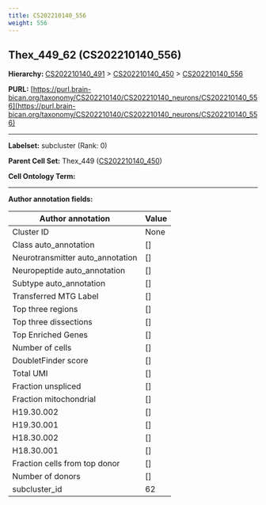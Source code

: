 ```yaml
---
title: CS202210140_556
weight: 556
---
```

## Thex_449_62 (CS202210140_556)
<b>Hierarchy: </b>
[CS202210140_491](../CS202210140_491) >
[CS202210140_450](../CS202210140_450) >
[CS202210140_556](../CS202210140_556)

**PURL:** [https://purl.brain-bican.org/taxonomy/CS202210140/CS202210140_neurons/CS202210140_556](https://purl.brain-bican.org/taxonomy/CS202210140/CS202210140_neurons/CS202210140_556)

---


**Labelset:** subcluster (Rank: 0)

**Parent Cell Set:** Thex_449 ([CS202210140_450](../CS202210140_450))



**Cell Ontology Term:** 

[MARKER GENES.]: #


---

[TRANSFERRED ANNOTATIONS.]: #


[AUTHOR ANNOTATION FIELDS.]: #


**Author annotation fields:**

| Author annotation | Value |
|-------------------|-------|
|Cluster ID|None|
|Class auto_annotation|[]|
|Neurotransmitter auto_annotation|[]|
|Neuropeptide auto_annotation|[]|
|Subtype auto_annotation|[]|
|Transferred MTG Label|[]|
|Top three regions|[]|
|Top three dissections|[]|
|Top Enriched Genes|[]|
|Number of cells|[]|
|DoubletFinder score|[]|
|Total UMI|[]|
|Fraction unspliced|[]|
|Fraction mitochondrial|[]|
|H19.30.002|[]|
|H19.30.001|[]|
|H18.30.002|[]|
|H18.30.001|[]|
|Fraction cells from top donor|[]|
|Number of donors|[]|
|subcluster_id|62|
